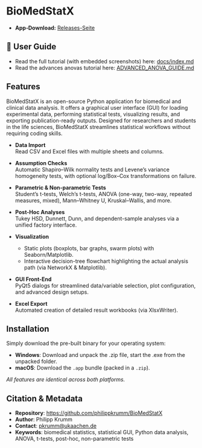 # BioMedStatX
 
- **App‑Download:** [Releases-Seite](https://github.com/philippkrumm/BioMedStatX/releases/latest) 

## 📖 User Guide
- Read the full tutorial (with embedded screenshots) here: [docs/index.md](docs/index.md)
- Read the advances anovas tutorial here: [ADVANCED_ANOVA_GUIDE.md](ADVANCED_ANOVA_GUIDE.md)


## **Features**
BioMedStatX is an open-source Python application for biomedical and clinical data analysis. It offers a graphical user interface (GUI) for loading experimental data, performing statistical tests, visualizing results, and exporting publication-ready outputs.
Designed for researchers and students in the life sciences, BioMedStatX streamlines statistical workflows without requiring coding skills.

- **Data Import**  
  Read CSV and Excel files with multiple sheets and columns.

- **Assumption Checks**  
  Automatic Shapiro–Wilk normality tests and Levene’s variance homogeneity tests, with optional log/Box–Cox transformations on failure.

- **Parametric & Non-parametric Tests**  
  Student’s t-tests, Welch’s t-tests, ANOVA (one-way, two-way, repeated measures, mixed), Mann–Whitney U, Kruskal–Wallis, and more.

- **Post-Hoc Analyses**  
  Tukey HSD, Dunnett, Dunn, and dependent-sample analyses via a unified factory interface.

- **Visualization**  
  - Static plots (boxplots, bar graphs, swarm plots) with Seaborn/Matplotlib.  
  - Interactive decision-tree flowchart highlighting the actual analysis path (via NetworkX & Matplotlib).

- **GUI Front-End**  
  PyQt5 dialogs for streamlined data/variable selection, plot configuration, and advanced design setups.

- **Excel Export**  
  Automated creation of detailed result workbooks (via XlsxWriter).

## **Installation**

Simply download the pre-built binary for your operating system:

- **Windows**: Download and unpack the .zip file, start the .exe from the unpacked folder. 
- **macOS**: Download the `.app` bundle (packed in a `.zip`).

_All features are identical across both platforms._  

## **Citation & Metadata**

- **Repository**: https://github.com/philippkrumm/BioMedStatX
- **Author**: Philipp Krumm
- **Contact**: pkrumm@ukaachen.de
- **Keywords**: biomedical statistics, statistical GUI, Python data analysis, ANOVA, t-tests, post-hoc, non-parametric tests



